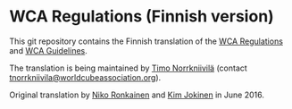 WCA Regulations (Finnish version)
================================

This git repository contains the Finnish translation of the [WCA Regulations](http://worldcubeassociation.org/regulations/) and [WCA Guidelines](http://worldcubeassociation.org/regulations/guidelines/).

The translation is being maintained by [Timo Norrkniivilä](https://www.worldcubeassociation.org/persons/2017NORR01) (contact tnorrkniivila@worldcubeassociation.org).

Original translation by [Niko Ronkainen](https://www.worldcubeassociation.org/persons/2010RONK01) and [Kim Jokinen](https://www.worldcubeassociation.org/persons/2013JOKI01) in June 2016.